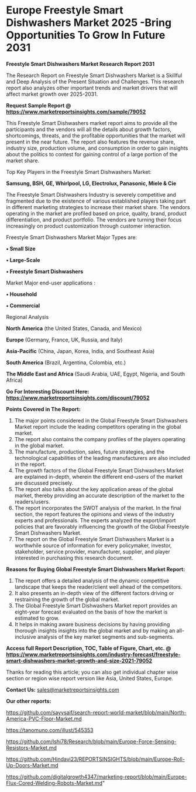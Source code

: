 # Europe Freestyle Smart Dishwashers Market 2025 -Bring Opportunities To Grow In Future 2031

<strong>Freestyle Smart Dishwashers Market Research Report 2031</strong>

The Research Report on Freestyle Smart Dishwashers Market is a Skillful and Deep Analysis of the Present Situation and Challenges. This research report also analyzes other important trends and market drivers that will affect market growth over 2025-2031.

<strong>Request Sample Report @ <a href=https://www.marketreportsinsights.com/sample/79052>https://www.marketreportsinsights.com/sample/79052</a></strong>

This Freestyle Smart Dishwashers market report aims to provide all the participants and the vendors will all the details about growth factors, shortcomings, threats, and the profitable opportunities that the market will present in the near future. The report also features the revenue share, industry size, production volume, and consumption in order to gain insights about the politics to contest for gaining control of a large portion of the market share.

Top Key Players in the Freestyle Smart Dishwashers Market:

<strong>Samsung, BSH, GE, Whirlpool, LG, Electrolux, Panasonic, Miele & Cie</strong>

The Freestyle Smart Dishwashers Industry is severely competitive and fragmented due to the existence of various established players taking part in different marketing strategies to increase their market share. The vendors operating in the market are profiled based on price, quality, brand, product differentiation, and product portfolio. The vendors are turning their focus increasingly on product customization through customer interaction.

Freestyle Smart Dishwashers Market Major Types are:

<strong>• Small Size

• Large-Scale

• Freestyle Smart Dishwashers</strong>

Market Major end-user applications :

<strong>• Household

• Commercial</strong>

Regional Analysis

</u><strong><b>North America</b></strong> (the United States, Canada, and Mexico)

<strong><b>Europe </b></strong>(Germany, France, UK, Russia, and Italy)

<strong><b>Asia-Pacific</b></strong> (China, Japan, Korea, India, and Southeast Asia)

<strong><b>South America</b></strong> (Brazil, Argentina, Colombia, etc.)

<strong><b>The Middle East and Africa</b></strong> (Saudi Arabia, UAE, Egypt, Nigeria, and South Africa)

<strong>Go For Interesting Discount Here: <a href=https://www.marketreportsinsights.com/discount/79052>https://www.marketreportsinsights.com/discount/79052</a></strong>

<strong>Points Covered in The Report:</strong>
<ol>
  <li>The major points considered in the Global Freestyle Smart Dishwashers Market report include the leading competitors operating in the global market.</li>
  <li>The report also contains the company profiles of the players operating in the global market.</li>
  <li>The manufacture, production, sales, future strategies, and the technological capabilities of the leading manufacturers are also included in the report.</li>
  <li>The growth factors of the Global Freestyle Smart Dishwashers Market are explained in-depth, wherein the different end-users of the market are discussed precisely.</li>
  <li>The report also talks about the key application areas of the global market, thereby providing an accurate description of the market to the readers/users.</li>
  <li>The report incorporates the SWOT analysis of the market. In the final section, the report features the opinions and views of the industry experts and professionals. The experts analyzed the export/import policies that are favorably influencing the growth of the Global Freestyle Smart Dishwashers Market.</li>
  <li>The report on the Global Freestyle Smart Dishwashers Market is a worthwhile source of information for every policymaker, investor, stakeholder, service provider, manufacturer, supplier, and player interested in purchasing this research document.</li>
</ol>
<strong>Reasons for Buying Global Freestyle Smart Dishwashers Market Report:</strong>

<ol>
  <li>The report offers a detailed analysis of the dynamic competitive landscape that keeps the reader/client well ahead of the competitors.</li>
  <li>It also presents an in-depth view of the different factors driving or restraining the growth of the global market.</li>
  <li>The Global Freestyle Smart Dishwashers Market report provides an eight-year forecast evaluated on the basis of how the market is estimated to grow.</li>
  <li>It helps in making aware business decisions by having providing thorough insights insights into the global market and by making an all-inclusive analysis of the key market segments and sub-segments.</li>
</ol>
<strong>Access full Report Description, TOC, Table of Figure, Chart, etc. @ <a href=https://www.marketreportsinsights.com/industry-forecast/freestyle-smart-dishwashers-market-growth-and-size-2021-79052>https://www.marketreportsinsights.com/industry-forecast/freestyle-smart-dishwashers-market-growth-and-size-2021-79052</a></strong>


Thanks for reading this article; you can also get individual chapter wise section or region wise report version like Asia, United States, Europe.

<strong>Contact Us:</strong>
sales@marketreportsinsights.com

<strong>Our other reports:</strong>

<a href=https://github.com/sayysaif/search-report-world-market/blob/main/North-America-PVC-Floor-Market.md>https://github.com/sayysaif/search-report-world-market/blob/main/North-America-PVC-Floor-Market.md</a>

<a href=https://tanomuno.com/illust/545353>https://tanomuno.com/illust/545353</a>

<a href=https://github.com/Ishi78/Research/blob/main/Europe-Force-Sensing-Resistors-Market.md>https://github.com/Ishi78/Research/blob/main/Europe-Force-Sensing-Resistors-Market.md</a>

<a href=https://github.com/Hindavi23/REPORTSINSIGHTS/blob/main/Europe-Roll-Up-Doors-Market.md>https://github.com/Hindavi23/REPORTSINSIGHTS/blob/main/Europe-Roll-Up-Doors-Market.md</a>

<a href=https://github.com/digitalgrowth4347/marketing-report/blob/main/Europe-Flux-Cored-Welding-Robots-Market.md>https://github.com/digitalgrowth4347/marketing-report/blob/main/Europe-Flux-Cored-Welding-Robots-Market.md</a>"
